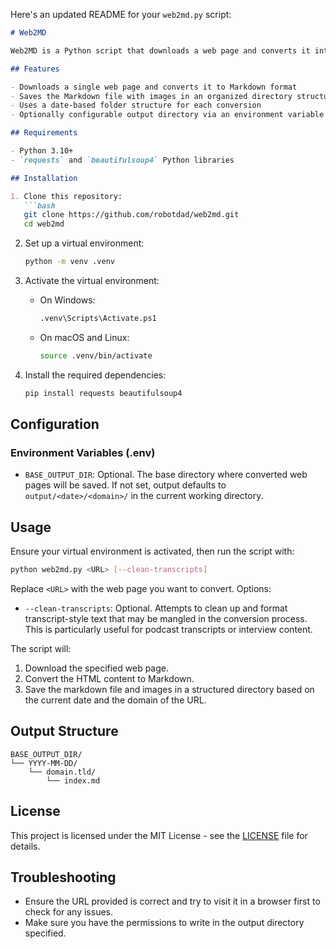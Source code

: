 Here's an updated README for your `web2md.py` script:

```markdown
# Web2MD

Web2MD is a Python script that downloads a web page and converts it into a Markdown document. The script is designed to preserve the structure of the original webpage while including images, without following any links.

## Features

- Downloads a single web page and converts it to Markdown format
- Saves the Markdown file with images in an organized directory structure
- Uses a date-based folder structure for each conversion
- Optionally configurable output directory via an environment variable

## Requirements

- Python 3.10+
- `requests` and `beautifulsoup4` Python libraries

## Installation

1. Clone this repository:
   ```bash
   git clone https://github.com/robotdad/web2md.git
   cd web2md
   ```

2. Set up a virtual environment:
   ```bash
   python -m venv .venv
   ```

3. Activate the virtual environment:
   - On Windows:
     ```bash
     .venv\Scripts\Activate.ps1
     ```
   - On macOS and Linux:
     ```bash
     source .venv/bin/activate
     ```

4. Install the required dependencies:
   ```bash
   pip install requests beautifulsoup4
   ```

## Configuration

### Environment Variables (.env)

- `BASE_OUTPUT_DIR`: Optional. The base directory where converted web pages will be saved. If not set, output defaults to `output/<date>/<domain>/` in the current working directory.

## Usage

Ensure your virtual environment is activated, then run the script with:

```bash
python web2md.py <URL> [--clean-transcripts]
```

Replace `<URL>` with the web page you want to convert. Options:

- `--clean-transcripts`: Optional. Attempts to clean up and format transcript-style text that may be mangled in the conversion process. This is particularly useful for podcast transcripts or interview content.

The script will:

1. Download the specified web page.
2. Convert the HTML content to Markdown.
3. Save the markdown file and images in a structured directory based on the current date and the domain of the URL.

## Output Structure

```
BASE_OUTPUT_DIR/
└── YYYY-MM-DD/
    └── domain.tld/
        └── index.md
```

## License

This project is licensed under the MIT License - see the [LICENSE](LICENSE) file for details.

## Troubleshooting

- Ensure the URL provided is correct and try to visit it in a browser first to check for any issues.
- Make sure you have the permissions to write in the output directory specified.

